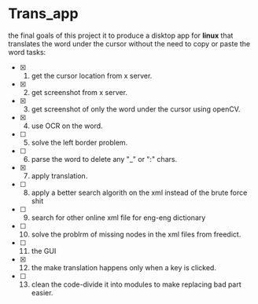 # Trans_app
the final goals of this project it to produce a disktop app for **linux** that translates the word under the cursor without the need to copy or paste the word 
tasks:
- [x] 1. get the cursor location from x server. 
- [x] 2. get screenshot from x server.
- [x] 3. get screenshot of only the word under the cursor using openCV.
- [x] 4. use OCR on the word.
- [ ] 5. solve the left border problem.
- [ ] 6. parse the word to delete any "_" or ":" chars.
- [x] 7. apply translation.
- [ ] 8. apply a better search algorith on the xml instead of the brute force shit
- [ ] 9. search for other online xml file for eng-eng dictionary
- [ ] 10. solve the problrm of missing nodes in the xml files from freedict.
- [ ] 11. the GUI
- [x] 12. the make translation happens only when a key is clicked.
- [ ] 13. clean the code-divide it into modules to make replacing bad part easier.
